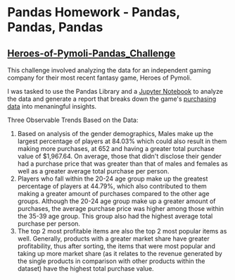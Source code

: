 # Pandas Homework - Pandas, Pandas, Pandas 

## [Heroes-of-Pymoli-Pandas_Challenge](https://github.com/SusanCThomas/Heroes-of-Pymoli-Pandas_Challenge/tree/master/HeroesOfPymoli)

This challenge involved analyzing the data for an independent gaming company for their most recent fantasy game, Heroes of Pymoli. 

I was tasked to use the Pandas Library and a [Jupyter Notebook](https://github.com/SusanCThomas/Heroes-of-Pymoli-Pandas_Challenge/blob/master/HeroesOfPymoli/HeroesOfPymoli_starter.ipynb) to analyze the data and generate a report that breaks down the game's [purchasing data](https://github.com/SusanCThomas/Heroes-of-Pymoli-Pandas_Challenge/blob/master/HeroesOfPymoli/Resources/purchase_data.csv) into menaningful insights. 

Three Observable Trends Based on the Data:

1. Based on analysis of the gender demographics, Males make up the largest percentage of players at 84.03% which could also result in them making more purchases, at 652 and having a greater total purchase value of $1,967.64. On average, those that didn't disclose their gender had a purchase price that was greater than that of males and females as well as a greater average total purchase per person. 
2. Players who fall within the 20-24 age group make up the greatest percentage of players at 44.79%, which also contributed to them making a greater amount of purchases compared to the other age groups. Although the 20-24 age group make up a greater amount of purchases, the average purchase price was higher among those within the 35-39 age group. This group also had the highest average total purchase per person. 
3. The top 2 most profitable items are also the top 2 most popular items as well. Generally, products with a greater market share have greater profitability, thus after sorting, the items that were most popular and taking up more market share (as it relates to the revenue generated by the single products in comparison with other products within the dataset) have the highest total purchase value.

